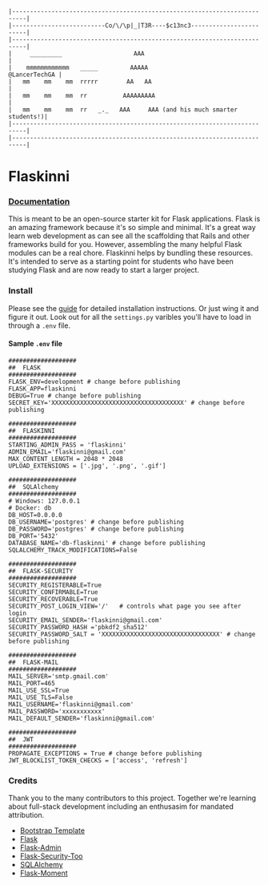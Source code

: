     |--------------------------------------------------------------------------|
    |--------------------------Co/\/\p|_|T3R----$c13nc3------------------------|
    |--------------------------------------------------------------------------| 
    |     _________                    AAA                                     |
    |    mmmmmmmmmmmm   _____         AAAAA                      @LancerTechGA |
    |   mm    mm    mm  rrrrr        AA   AA                                   |
    |   mm    mm    mm  rr          AAAAAAAAA                                  |
    |   mm    mm    mm  rr   _._   AAA     AAA (and his much smarter students!)|
    |--------------------------------------------------------------------------|
    |--------------------------------------------------------------------------|

# Flaskinni

### [Documentation](https://gilmour.gitbook.io/compsci/web-development)
This is meant to be an open-source starter kit for Flask applications. Flask is an amazing framework because it's so simple and minimal. It's a great way learn web development as can see all the scaffolding that Rails and other frameworks build for you. However, assembling the many helpful Flask modules can be a real chore. Flaskinni helps by bundling these resources. It's intended to serve as a starting point for students who have been studying Flask and are now ready to start a larger project.

### Install

Please see the [guide](https://gilmour.gitbook.io/compsci/web-development) for detailed installation instructions. Or just wing it and figure it out. Look out for all the `settings.py` varibles you'll have to load in through a `.env` file.

#### Sample `.env` file
```
###################
##  FLASK 
###################
FLASK_ENV=development # change before publishing
FLASK_APP=flaskinni
DEBUG=True # change before publishing
SECRET_KEY='XXXXXXXXXXXXXXXXXXXXXXXXXXXXXXXXXXXXX' # change before publishing

###################
##  FLASKINNI  
###################
STARTING_ADMIN_PASS = 'flaskinni'
ADMIN_EMAIL='flaskinni@gmail.com'
MAX_CONTENT_LENGTH = 2048 * 2048
UPLOAD_EXTENSIONS = ['.jpg', '.png', '.gif']

###################
##  SQLAlchemy 
###################
# Windows: 127.0.0.1 
# Docker: db
DB_HOST=0.0.0.0 
DB_USERNAME='postgres' # change before publishing
DB_PASSWORD='postgres' # change before publishing
DB_PORT='5432'
DATABASE_NAME='db-flaskinni' # change before publishing
SQLALCHEMY_TRACK_MODIFICATIONS=False

###################
##  FLASK-SECURITY 
###################
SECURITY_REGISTERABLE=True
SECURITY_CONFIRMABLE=True
SECURITY_RECOVERABLE=True  
SECURITY_POST_LOGIN_VIEW='/'   # controls what page you see after login
SECURITY_EMAIL_SENDER='flaskinni@gmail.com'
SECURITY_PASSWORD_HASH ='pbkdf2_sha512'
SECURITY_PASSWORD_SALT = 'XXXXXXXXXXXXXXXXXXXXXXXXXXXXXXXXX' # change before publishing

###################
##  FLASK-MAIL 
###################
MAIL_SERVER='smtp.gmail.com'
MAIL_PORT=465
MAIL_USE_SSL=True
MAIL_USE_TLS=False
MAIL_USERNAME='flaskinni@gmail.com'
MAIL_PASSWORD='xxxxxxxxxxx'
MAIL_DEFAULT_SENDER='flaskinni@gmail.com'

###################
##  JWT 
###################
PROPAGATE_EXCEPTIONS = True # change before publishing
JWT_BLOCKLIST_TOKEN_CHECKS = ['access', 'refresh']
```

### Credits

Thank you to the many contributors to this project. Together we're learning about full-stack development including an enthusasim for mandated attribution.


- [Bootstrap Template](https://startbootstrap.com/themes/sb-admin-2/)
- [Flask](https://flask.pocoo.org/)
- [Flask-Admin](https://flask-admin.readthedocs.io/en/latest/)
- [Flask-Security-Too](https://flask-security-too.readthedocs.io/en/stable/)
- [SQLAlchemy](https://www.sqlalchemy.org/)
- [Flask-Moment](https://github.com/miguelgrinberg/Flask-Moment)
